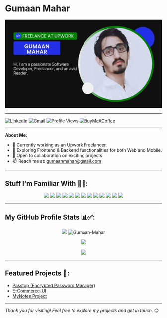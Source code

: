 # Gumaan Mahar

![Header](./main-display-image.png)

---

[![LinkedIn](https://img.shields.io/badge/linkedin-%230077B5.svg?&style=for-the-badge&logo=linkedin&logoColor=white)](https://www.linkedin.com/in/gumaan-mahar/)
[![Gmail](https://img.shields.io/badge/gmail-%23EE0000.svg?&style=for-the-badge&logo=gmail&logoColor=white)](mailto:gumaanmahar@gmail.com) 
![Profile Views](https://komarev.com/ghpvc/?username=Gumaan-Mahar&color=blue&style=for-the-badge)
[![BuyMeACoffee](https://img.shields.io/badge/Buy%20Me%20a%20Coffee-ffdd00?style=for-the-badge&logo=buy-me-a-coffee&logoColor=white)](https://www.buymeacoffee.com/Gumaan_Mahar)

---

**About Me:**
- 🔭 Currently working as an Upwork Freelancer.
- 🌱 Exploring Frontend & Backend functionalities for both Web and Mobile.
- 🤝 Open to collaboration on exciting projects.
- 📫 Reach me at: gumaanmahar@gmail.com

---

## Stuff I'm Familiar With 🚀✅:

<p align="center">
  <img src="https://img.shields.io/badge/Flutter-%2302569B.svg?style=for-the-badge&logo=Flutter&logoColor=white">
  <img src="https://img.shields.io/badge/react-%2320232a.svg?style=for-the-badge&logo=react&logoColor=%2361DAFB">
  <img src="https://img.shields.io/badge/Firebase-039BE5?style=for-the-badge&logo=Firebase&logoColor=white">
  <img src="https://img.shields.io/badge/Supabase-3ECF8E?style=for-the-badge&logo=supabase&logoColor=white">
  <img src="https://img.shields.io/badge/tailwindcss-%2338B2AC.svg?style=for-the-badge&logo=tailwind-css&logoColor=white">
  <img src="https://img.shields.io/badge/Next-black?style=for-the-badge&logo=next.js&logoColor=white">
  <img src="https://img.shields.io/badge/node.js-6DA55F?style=for-the-badge&logo=node.js&logoColor=white">
  <img src="https://img.shields.io/badge/dart-%230175C2.svg?style=for-the-badge&logo=dart&logoColor=white">
  <img src="https://img.shields.io/badge/python-3670A0?style=for-the-badge&logo=python&logoColor=ffdd54">
  <img src="https://img.shields.io/badge/javascript-%23323330.svg?style=for-the-badge&logo=javascript&logoColor=%23F7DF1E">
  <img src="https://img.shields.io/badge/html5-%23E34F26.svg?style=for-the-badge&logo=html5&logoColor=white">
  <img src="https://img.shields.io/badge/css3-%231572B6.svg?style=for-the-badge&logo=css3&logoColor=white">
  <img src="https://img.shields.io/badge/LeetCode-000000?style=for-the-badge&logo=LeetCode&logoColor=#d16c06">
</p>

---

## My GitHub Profile Stats 📊✅:
<p align="center"> 
  <img src="https://github-readme-stats-sigma-five.vercel.app/api?username=Gumaan-Mahar&show_icons=true&theme=tokyonight&count_private=true" width="445" />
  <img src="https://github-readme-stats-sigma-five.vercel.app/api/top-langs/?username=Gumaan-Mahar&hide=TeX,OpenEdge%20ABL&layout=compact&show_icons=true&theme=tokyonight&count_private=true" alt="Gumaan-Mahar" width="390"/>

<p align="center"> 
  <img src="https://github-readme-streak-stats.herokuapp.com/?user=Gumaan-Mahar&theme=tokyonight" />
</p>

<p align="center"> 
   <img src= "https://github-profile-trophy.vercel.app/?username=Gumaan-Mahar&theme=tokyonight" />
</p>

---

## Featured Projects 🚀:

- [Passtop (Encrypted Password Manager)](https://github.com/Gumaan-Mahar/Passtop)
- [E-Commerce-UI](https://github.com/Gumaan-Mahar/e-commerce-ui)
- [MyNotes Project](https://github.com/Gumaan-Mahar/MyNotes)

---

*Thank you for visiting! Feel free to explore my projects and get in touch.* 😊
